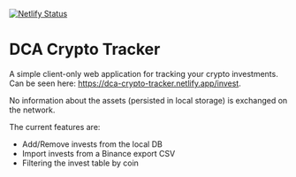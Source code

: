 [![Netlify Status](https://api.netlify.com/api/v1/badges/83da5670-a098-4827-af25-b59a3d54b201/deploy-status)](https://app.netlify.com/sites/dca-crypto-tracker/deploys)

# DCA Crypto Tracker

A simple client-only web application for tracking your crypto investments. Can be seen here: https://dca-crypto-tracker.netlify.app/invest.

No information about the assets (persisted in local storage) is exchanged on the network.

The current features are:
- Add/Remove invests from the local DB
- Import invests from a Binance export CSV
- Filtering the invest table by coin
